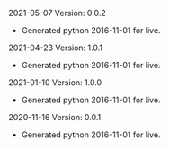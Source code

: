 2021-05-07 Version: 0.0.2
- Generated python 2016-11-01 for live.

2021-04-23 Version: 1.0.1
- Generated python 2016-11-01 for live.

2021-01-10 Version: 1.0.0
- Generated python 2016-11-01 for live.

2020-11-16 Version: 0.0.1
- Generated python 2016-11-01 for live.

